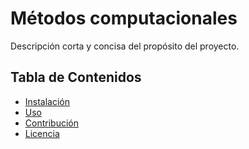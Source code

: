 # Métodos computacionales

Descripción corta y concisa del propósito del proyecto.

## Tabla de Contenidos
- [Instalación](#instalación)
- [Uso](#uso)
- [Contribución](#contribución)
- [Licencia](#licencia)
